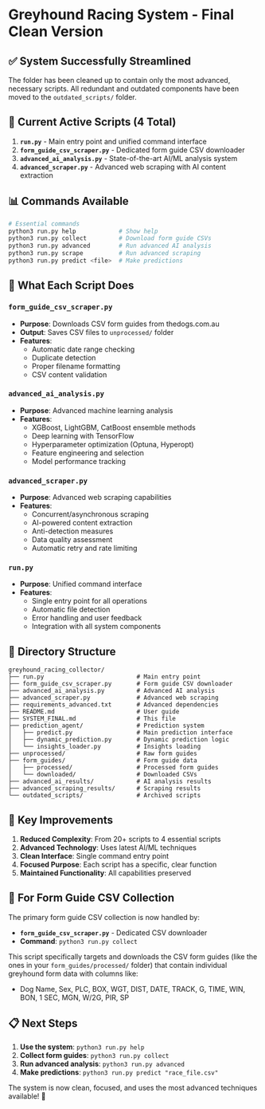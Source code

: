 # Greyhound Racing System - Final Clean Version

## ✅ System Successfully Streamlined

The folder has been cleaned up to contain only the most advanced, necessary scripts. All redundant and outdated components have been moved to the `outdated_scripts/` folder.

## 🏁 Current Active Scripts (4 Total)

1. **`run.py`** - Main entry point and unified command interface
2. **`form_guide_csv_scraper.py`** - Dedicated form guide CSV downloader
3. **`advanced_ai_analysis.py`** - State-of-the-art AI/ML analysis system
4. **`advanced_scraper.py`** - Advanced web scraping with AI content extraction

## 📊 Commands Available

```bash
# Essential commands
python3 run.py help            # Show help
python3 run.py collect         # Download form guide CSVs
python3 run.py advanced        # Run advanced AI analysis
python3 run.py scrape          # Run advanced scraping
python3 run.py predict <file>  # Make predictions
```

## 🎯 What Each Script Does

### `form_guide_csv_scraper.py`
- **Purpose**: Downloads CSV form guides from thedogs.com.au
- **Output**: Saves CSV files to `unprocessed/` folder
- **Features**: 
  - Automatic date range checking
  - Duplicate detection
  - Proper filename formatting
  - CSV content validation

### `advanced_ai_analysis.py`
- **Purpose**: Advanced machine learning analysis
- **Features**:
  - XGBoost, LightGBM, CatBoost ensemble methods
  - Deep learning with TensorFlow
  - Hyperparameter optimization (Optuna, Hyperopt)
  - Feature engineering and selection
  - Model performance tracking

### `advanced_scraper.py`
- **Purpose**: Advanced web scraping capabilities
- **Features**:
  - Concurrent/asynchronous scraping
  - AI-powered content extraction
  - Anti-detection measures
  - Data quality assessment
  - Automatic retry and rate limiting

### `run.py`
- **Purpose**: Unified command interface
- **Features**:
  - Single entry point for all operations
  - Automatic file detection
  - Error handling and user feedback
  - Integration with all system components

## 📁 Directory Structure

```
greyhound_racing_collector/
├── run.py                          # Main entry point
├── form_guide_csv_scraper.py       # Form guide CSV downloader
├── advanced_ai_analysis.py         # Advanced AI analysis
├── advanced_scraper.py             # Advanced web scraping
├── requirements_advanced.txt       # Advanced dependencies
├── README.md                       # User guide
├── SYSTEM_FINAL.md                 # This file
├── prediction_agent/               # Prediction system
│   ├── predict.py                  # Main prediction interface
│   ├── dynamic_prediction.py       # Dynamic prediction logic
│   └── insights_loader.py          # Insights loading
├── unprocessed/                    # Raw form guides
├── form_guides/                    # Form guide data
│   ├── processed/                  # Processed form guides
│   └── downloaded/                 # Downloaded CSVs
├── advanced_ai_results/            # AI analysis results
├── advanced_scraping_results/      # Scraping results
└── outdated_scripts/               # Archived scripts
```

## 🚀 Key Improvements

1. **Reduced Complexity**: From 20+ scripts to 4 essential scripts
2. **Advanced Technology**: Uses latest AI/ML techniques
3. **Clean Interface**: Single command entry point
4. **Focused Purpose**: Each script has a specific, clear function
5. **Maintained Functionality**: All capabilities preserved

## 🎯 For Form Guide CSV Collection

The primary form guide CSV collection is now handled by:
- **`form_guide_csv_scraper.py`** - Dedicated CSV downloader
- **Command**: `python3 run.py collect`

This script specifically targets and downloads the CSV form guides (like the ones in your `form_guides/processed/` folder) that contain individual greyhound form data with columns like:
- Dog Name, Sex, PLC, BOX, WGT, DIST, DATE, TRACK, G, TIME, WIN, BON, 1 SEC, MGN, W/2G, PIR, SP

## 📋 Next Steps

1. **Use the system**: `python3 run.py help`
2. **Collect form guides**: `python3 run.py collect`
3. **Run advanced analysis**: `python3 run.py advanced`
4. **Make predictions**: `python3 run.py predict "race_file.csv"`

The system is now clean, focused, and uses the most advanced techniques available! 🎉
